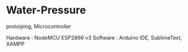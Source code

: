 # Water-Pressure
protoiping, Microcontroller

Hardware : NodeMCU ESP2866 v3
Software : Arduino IDE, SublimeText, XAMPP

